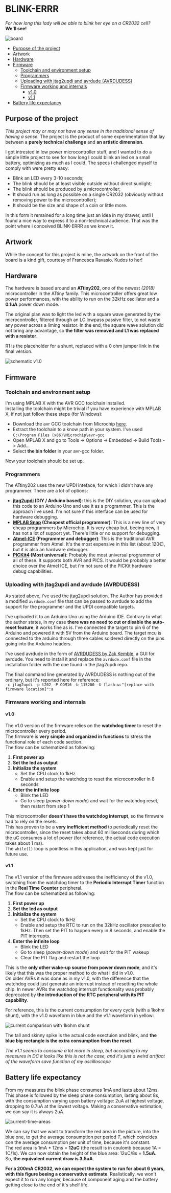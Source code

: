 # BLINK-ERRR  
*For how long this lady will be able to blink her eye on a CR2032 cell?*  
**We'll see!**

![board](img/board-01.png)

<!-- TOC depthFrom:2 depthTo:6 withLinks:1 updateOnSave:1 orderedList:0 -->

- [Purpose of the project](#purpose-of-the-project)
- [Artwork](#artwork)
- [Hardware](#hardware)
- [Firmware](#firmware)
	- [Toolchain and environment setup](#toolchain-and-environment-setup)
	- [Programmers](#programmers)
	- [Uploading with jtag2updi and avrdude (AVRDUDESS)](#uploading-with-jtag2updi-and-avrdude-avrdudess)
	- [Firmware working and internals](#firmware-working-and-internals)
		- [v1.0](#v10)
		- [v1.1](#v11)
- [Battery life expectancy](#battery-life-expectancy)

<!-- /TOC -->

## Purpose of the project
_This project may or may not have any sense in the traditional sense of having a sense._ The project is the product of some experimentation that lay between a **purely technical challenge** and **an artistic dimension**.

I got intrested in low power microcontroller stuff, and I wanted to do a simple little project to see for how long I could blink an led on a small battery, optimizing as much as I could. The specs i challenged myself to comply with were pretty easy:

- Blink an LED every 3-10 seconds;
- The blink should be at least visible outside without direct sunlight;
- The blink should be produced by a microcontroller;
- It should run as long as possible on a single CR2032 (obviously without removing power to the microcontroller);
- It should be the size and shape of a coin or little more.


In this form it remained for a long time just an idea in my drawer, until I found a nice way to express it to a non-technical audience. That was the point where i conceived BLINK-ERRR as we know it.  

## Artwork
While the concept for this project is mine, the artwork on the front of the board is a kind gift, courtesy of Francesca Ravasio. Kudos to her!

## Hardware
The hardware is based around an **ATtiny202**, one of the newest *(2018)* microcontroller in the ATtiny family. This microcontroller offers great low power performances, with the ability to run on the 32kHz oscillator and a **0.1uA** power down mode.  

 The original plan was to light the led with a square wave generated by the microcontroller, filtered through an LC lowpass passive filter, to not waste any power across a liming resistor. In the end, the square wave solution did not bring any advantage, so **the filter was removed and L1 was replaced with a resistor**.  

 R1 is the placeholder for a shunt, replaced with a 0 ohm jumper link in the final version.

![schematic v1.0](img/schematic-v1.0-01.png)

## Firmware

### Toolchain and environment setup
I'm using MPLAB X with the AVR GCC toolchain installed.  
Installing the toolchain might be trivial if you have experience with MPLAB X, if not just follow these steps (for Windows):
- Download the avr GCC toolchain from Microchip [here](https://www.microchip.com/mplab/avr-support/avr-and-arm-toolchains-c-compilers).
- Extract the toolchain to a know path in your system. I've used `C:\Program Files (x86)\Microchip\avr-gcc`
- Open MPLAB X and go to Tools -> Options -> Embedded -> Build Tools -> Add...
- Select **the bin folder** in your avr-gcc folder.  

Now your toolchain should be set up.

### Programmers
The ATtiny202 uses the new UPDI inteface, for which i didn't have any programmer. There are a lot of options:
- **[jtag2updi](https://github.com/ElTangas/jtag2updi) (DIY / Arduino based)**: this is the DIY solution, you can upload this code to an Arduino Uno and use it as a programmer. This is the approach i've used. I'm not sure if this interface can be used for hardware debugging.
- **[MPLAB Snap](https://www.microchip.com/developmenttools/ProductDetails/PartNO/PG164100) (Cheapest official programmer)**: This is a new line of very cheap programmers by Microchip. It is very cheap but, beeing new, it has not a lot of support yet. There's little or no support for debugging.
- **[Atmel-ICE](https://www.microchip.com/DevelopmentTools/ProductDetails/ATATMEL-ICE) (Programmer and debugger)**: This is the traditional AVR programmer from Atmel. It's the most expensive in this list (about 120€), but it is also an hardware debugger.
- **[PICKit4](https://www.microchip.com/developmenttools/ProductDetails/PG164140) (Most universal)**: Probably the most universal programmer of all of these. It supports both AVR and PICS. It would be probably a better choice over the Atmel ICE, but i'm not sure of the PICKit hardware debug capabilities.
### Uploading with jtag2updi and avrdude (AVRDUDESS)
As stated above, i've used the jtag2updi solution. The Author has provided a modified `avrdude.conf` file that can be passed to avrdude to add the support for the programmer and the UPDI compatible targets.  

I've uploaded it to an Arduino Uno using the Arduino IDE.
Contrary to what the author states, in my case **there was no need to cut or disable the auto-reset feature**, it works fine as is. I've connected the target to pin 6 of the Arduino and powered it with 5V from the Arduino board. The target mcu is connected to the arduino through three cables soldered directly on the pins going into the Arduino headers.  

I've used avrdude in the form of [AVRDUDESS by Zak Kemble](http://blog.zakkemble.net/avrdudess-a-gui-for-avrdude/), a GUI for avrdude. You need to install it and replace the `avrdude.conf` file in the installation folder with the one found in the jtag2updi repo.

The final command line generated by AVRDUDESS is nothing out of the ordinary, but it's reported here for reference:  
`-c jtag2updi -p t202 -P COM16 -b 115200 -U flash:w:"[replace with firmware location]":a `

### Firmware working and internals

#### v1.0
The v1.0 version of the firmware relies on the **watchdog timer** to reset the microcontroller every period.  
The firmware is **very simple and organized in functions** to stress the functional role of each code section.  
The flow can be schematized as following:
1. **First power up**
1. **Set the led as output**
1. **Initialize the system**
 	* Set the CPU clock to 1kHz
	* Enable and setup the watchdog to reset the microcontroller in 8 seconds
1. **Enter the infinite loop**
	* Blink the LED
	* Go to sleep (*power-down mode*) and wait for the watchdog reset, then restart from step 1  

This microcontroller **doesn't have the watchdog interrupt**, so the firmware had to rely on the resets.  
This has proven to be a **very inefficient method** to periodically reset the microcontroller, since the reset takes about 60 milliseconds during which the uC consumes a lot of power (for reference, the actual code execution takes about 1 ms).  
The `while(1)` loop is pointless in this application, and was kept just for future use.

#### v1.1
The v1.1 version of the firmware addresses the inefficiency of the v1.0, switching from the watchdog timer to the **Periodic Interrupt Timer** function in the **Real Time Counter** peripheral.  
The flow can be schematized as following:
1. **First power up**
1. **Set the led as output**
1. **Initialize the system**
 	* Set the CPU clock to 1kHz
	* Enable and setup the RTC to run on the 32kHz oscillator prescaled to 1kHz. Then set the PIT to happen every in 8 seconds, and enable the PIT interrupts.
1. **Enter the infinite loop**
	* Blink the LED
	* Go to sleep (*power-down mode*) and wait for the PIT wakeup
	* Clear the PIT flag and restart the loop

This is the **only other wake-up source from power down mode**, and it's likely that this was the proper method to do what i did in v1.0.  
On older AVRs it was done as in my v1.0, with the difference that the watchdog could just generate an interrupt instead of resetting the whole chip. In newer AVRs the watchdog interrupt functionality was probably deprecated by **the introduction of the RTC peripheral with its PIT capability**.

For reference, this is the current consumption for every cycle (with a 1kohm shunt), with the v1.0 waveform in blue and the v1.1 waveform in yellow:

![current comparison with 1kohm shunt](img/PIT-vs-WDR-1kohm-shunt.png)

The tall and skinny spike is the actual code exectuion and blink, and **the blue big rectangle is the extra consumption from the reset**.

*The v1.1 seems to consume a lot more in sleep, but according to my measures in DC it looks like this is not the case, and it's just a weird artifact of the waveform save function of my oscilloscope*

## Battery life expectancy
From my measures the blink phase consumes 1mA and lasts about 12ms. This phase is followed by the sleep phase consumption, lasting about 8s, with the consumption varying upon battery voltage: 2uA at highest voltage, dropping to 0.7uA at the lowest voltage. Making a conservative estimation, we can say it is always 2uA.

![current-time-areas](img/current-areas.png)  

We can say that we want to transform the red area in the picture, into the blue one, to get the average consumption per period *T*, which coincides con the average consumption per unit of time, because it's constant.   
The red area is 1mA * 12ms = **12uC** (the result is in coulomb because 1A = 1C/1s). We can now obtain the height of the blue area: 12uC/8s = **1.5uA**.  
So, **the equivalent current draw is 3.5uA**.

**For a 200mA CR2032, we can expect the system to run for about 6 years, with this figure beeing a conservative estimate**. Realistically, we won't expect it to run any longer, because of component aging and the battery getting close to the end of it's shelf life.

